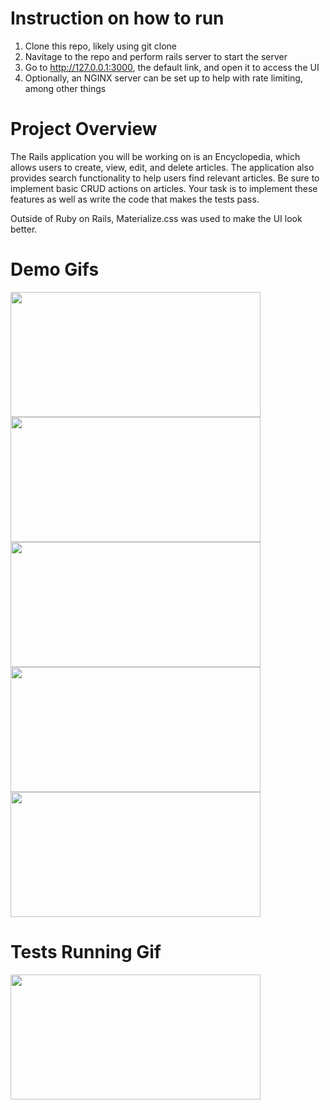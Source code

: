 # Instruction on how to run
1. Clone this repo, likely using git clone
2. Navitage to the repo and perform rails server to start the server
3. Go to http://127.0.0.1:3000, the default link, and open it to access the UI
4. Optionally, an NGINX server can be set up to help with rate limiting, among other things

# Project Overview
The Rails application you will be working on is an Encyclopedia, which allows users to create, view, edit, and delete articles. The application also provides search functionality to help users find relevant articles. Be sure to implement basic CRUD actions on articles. Your task is to implement these features as well as write the code that makes the tests pass.

Outside of Ruby on Rails, Materialize.css was used to make the UI look better.

# Demo Gifs

<img src="https://i.gyazo.com/ff7646b696d14bf6a615e270746255d3.gif" width="400" height="200" />
<img src="https://i.gyazo.com/bea2c50ac21c67691c22cd90037cbba7.gif" width="400" height="200" />
<img src="https://i.gyazo.com/58eb6fac7e6d51e3f606717cb4eb39bb.gif" width="400" height="200" />
<img src="https://i.gyazo.com/e9126a517478239de4b2954a211f007f.gif" width="400" height="200" />
<img src="https://i.gyazo.com/10a0a77fa98e11cc35287e27068928f7.gif" width="400" height="200" />


# Tests Running Gif

<img src="https://i.gyazo.com/1d17f61d9111a93242a780f820583555.gif" width="400" height="200" />
